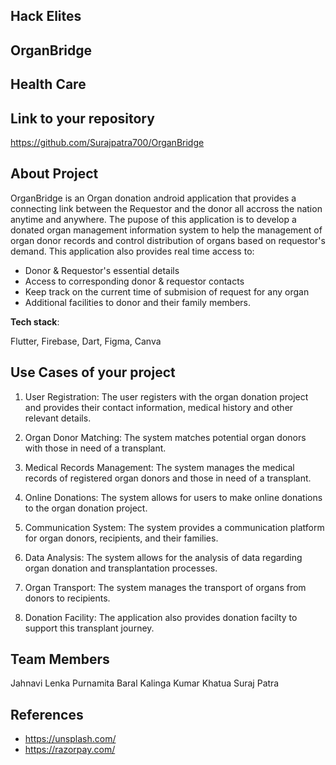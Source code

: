 ## Hack Elites 
## OrganBridge


## Health Care



## Link to your repository

https://github.com/Surajpatra700/OrganBridge

## About Project

OrganBridge is an Organ donation android application that provides a connecting link between the Requestor and the donor all accross the nation anytime and anywhere.
The pupose of this application is to develop a donated organ management information system to help the management of organ donor records and control distribution of organs based on requestor's demand.
This application also provides real time access to:
  * Donor & Requestor's essential details
  * Access to corresponding donor & requestor contacts
  * Keep track on the current time of submision of request for any organ
  * Additional facilities to donor and their family members.



**Tech stack**:

 Flutter, Firebase, Dart, Figma, Canva

## Use Cases of your project

1. User Registration: The user registers with the organ donation project and provides their contact information, medical history and other relevant details. 

2. Organ Donor Matching: The system matches potential organ donors with those in need of a transplant. 

3. Medical Records Management: The system manages the medical records of registered organ donors and those in need of a transplant. 

4. Online Donations: The system allows for users to make online donations to the organ donation project. 

5. Communication System: The system provides a communication platform for organ donors, recipients, and their families. 

6. Data Analysis: The system allows for the analysis of data regarding organ donation and transplantation processes. 

7. Organ Transport: The system manages the transport of organs from donors to recipients. 

8. Donation Facility: The application also provides donation facilty to support this transplant journey.

## Team Members

Jahnavi Lenka
Purnamita Baral
Kalinga Kumar Khatua
Suraj Patra

## References

* https://unsplash.com/
* https://razorpay.com/
